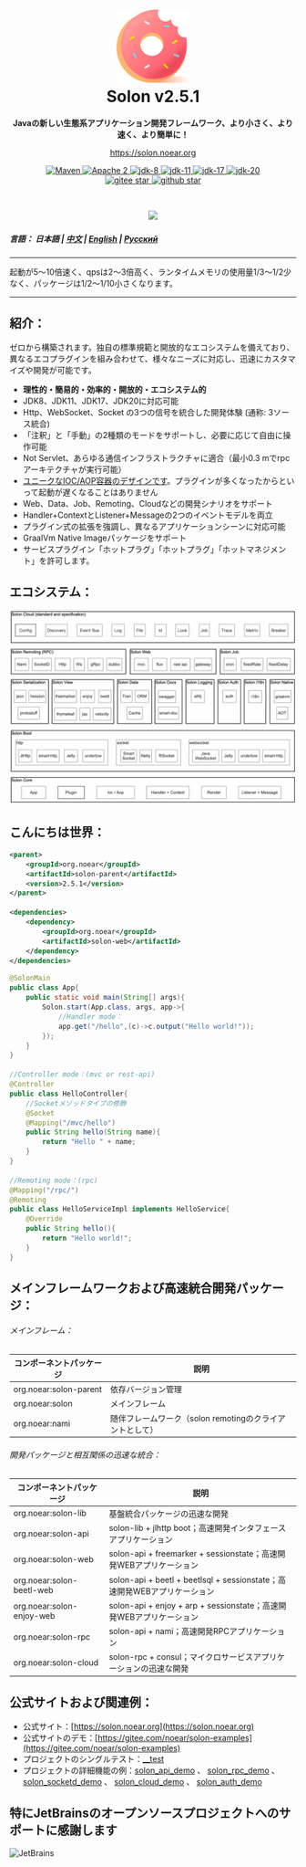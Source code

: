 <h1 align="center" style="text-align:center;">
<img src="solon_icon.png" width="128" />
<br />
Solon v2.5.1
</h1>
<p align="center">
	<strong>Javaの新しい生態系アプリケーション開発フレームワーク、より小さく、より速く、より簡単に！</strong>
</p>
<p align="center">
	<a href="https://solon.noear.org/">https://solon.noear.org</a>
</p>

<p align="center">
    <a target="_blank" href="https://central.sonatype.com/search?q=org.noear%2520solon-parent">
        <img src="https://img.shields.io/maven-central/v/org.noear/solon.svg?label=Maven%20Central" alt="Maven" />
    </a>
    <a target="_blank" href="https://www.apache.org/licenses/LICENSE-2.0.txt">
		<img src="https://img.shields.io/:License-Apache2-blue.svg" alt="Apache 2" />
	</a>
    <a target="_blank" href="https://www.oracle.com/java/technologies/javase/javase-jdk8-downloads.html">
		<img src="https://img.shields.io/badge/JDK-8-green.svg" alt="jdk-8" />
	</a>
    <a target="_blank" href="https://www.oracle.com/java/technologies/javase/jdk11-archive-downloads.html">
		<img src="https://img.shields.io/badge/JDK-11-green.svg" alt="jdk-11" />
	</a>
    <a target="_blank" href="https://www.oracle.com/java/technologies/javase/jdk17-archive-downloads.html">
		<img src="https://img.shields.io/badge/JDK-17-green.svg" alt="jdk-17" />
	</a>
    <a target="_blank" href="https://www.oracle.com/java/technologies/javase/jdk20-archive-downloads.html">
		<img src="https://img.shields.io/badge/JDK-20-green.svg" alt="jdk-20" />
	</a>
    <br />
    <a target="_blank" href='https://gitee.com/noear/solon/stargazers'>
		<img src='https://gitee.com/noear/solon/badge/star.svg' alt='gitee star'/>
	</a>
    <a target="_blank" href='https://github.com/noear/solon/stargazers'>
		<img src="https://img.shields.io/github/stars/noear/solon.svg?logo=github" alt="github star"/>
	</a>
</p>

<br/>
<p align="center">
	<a href="https://jq.qq.com/?_wv=1027&k=kjB5JNiC">
	<img src="https://img.shields.io/badge/QQ交流群-22200020-orange"/></a>
</p>

##### 言語： 日本語 | [中文](README.md) | [English](README_EN.md) | [Русский](README_RU.md)

<hr />

起動が5～10倍速く、qpsは2～3倍高く、ランタイムメモリの使用量1/3〜1/2少なく、パッケージは1/2～1/10小さくなります。

<hr />

## 紹介：

ゼロから構築されます。独自の標準規範と開放的なエコシステムを備えており、異なるエコプラグインを組み合わせて、様々なニーズに対応し、迅速にカスタマイズや開発が可能です。

* **理性的・簡易的・効率的・開放的・エコシステム的**
* JDK8、JDK11、JDK17、JDK20に対応可能
* Http、WebSocket、Socket の3つの信号を統合した開発体験 (通称: 3ソース統合)
* 「注釈」と「手動」の2種類のモードをサポートし、必要に応じて自由に操作可能
* Not Servlet、あらゆる通信インフラストラクチャに適合（最小0.3 mでrpcアーキテクチャが実行可能）
* [ユニークなIOC/AOP容器のデザインです](https://solon.noear.org/article/241)。プラグインが多くなったからといって起動が遅くなることはありません
* Web、Data、Job、Remoting、Cloudなどの開発シナリオをサポート
* Handler+ContextとListener+Messageの2つのイベントモデルを両立
* プラグイン式の拡張を強調し、異なるアプリケーションシーンに対応可能
* GraalVm Native Imageパッケージをサポート
* サービスプラグイン「ホットプラグ」「ホットプラグ」「ホットマネジメント」を許可します。


## エコシステム：

<img src="solon_schema.png" width="700" />

## こんにちは世界：

```xml
<parent>
    <groupId>org.noear</groupId>
    <artifactId>solon-parent</artifactId>
    <version>2.5.1</version>   
</parent>

<dependencies>
    <dependency>
        <groupId>org.noear</groupId>
        <artifactId>solon-web</artifactId>
    </dependency>
</dependencies>
```

```java
@SolonMain
public class App{
    public static void main(String[] args){
        Solon.start(App.class, args, app->{
            //Handler mode：
            app.get("/hello",(c)->c.output("Hello world!"));
        });
    }
}

//Controller mode：(mvc or rest-api)
@Controller
public class HelloController{
    //Socketメソッドタイプの修飾
    @Socket
    @Mapping("/mvc/hello")
    public String hello(String name){
        return "Hello " + name;
    }
}

//Remoting mode：(rpc)
@Mapping("/rpc/")
@Remoting
public class HelloServiceImpl implements HelloService{
    @Override
    public String hello(){
        return "Hello world!";
    }
}
```


## メインフレームワークおよび高速統合開発パッケージ：

###### メインフレーム：

| コンポーネントパッケージ                    | 説明                          |
|------------------------|-----------------------------|
| org.noear:solon-parent | 依存バージョン管理                      |
| org.noear:solon        | メインフレーム                         |
| org.noear:nami         | 随伴フレームワーク（solon remotingのクライアントとして） |

###### 開発パッケージと相互関係の迅速な統合：

| コンポーネントパッケージ                       | 説明                                                          |
|---------------------------|-------------------------------------------------------------|
| org.noear:solon-lib       | 基盤統合パッケージの迅速な開発                                             |
| org.noear:solon-api       | solon-lib + jlhttp boot；高速開発インタフェースアプリケーション                 |
| org.noear:solon-web       | solon-api + freemarker + sessionstate；高速開発WEBアプリケーション       |
| org.noear:solon-beetl-web | solon-api + beetl + beetlsql + sessionstate；高速開発WEBアプリケーション |
| org.noear:solon-enjoy-web | solon-api + enjoy + arp + sessionstate；高速開発WEBアプリケーション      |
| org.noear:solon-rpc       | solon-api + nami；高速開発RPCアプリケーション                            |
| org.noear:solon-cloud     | solon-rpc + consul；マイクロサービスアプリケーションの迅速な開発                                |


## 公式サイトおよび関連例：

* 公式サイト：[https://solon.noear.org](https://solon.noear.org)
* 公式サイトのデモ：[https://gitee.com/noear/solon-examples](https://gitee.com/noear/solon-examples)
* プロジェクトのシングルテスト：[__test](./__test/) 
* プロジェクトの詳細機能の例：[solon_api_demo](https://gitee.com/noear/solon_api_demo)  、 [solon_rpc_demo](https://gitee.com/noear/solon_rpc_demo) 、 [solon_socketd_demo](https://gitee.com/noear/solon_socketd_demo) 、 [solon_cloud_demo](https://gitee.com/noear/solon_cloud_demo) 、 [solon_auth_demo](https://gitee.com/noear/solon_auth_demo)

## 特にJetBrainsのオープンソースプロジェクトへのサポートに感謝します

<a href="https://jb.gg/OpenSourceSupport">
  <img src="https://user-images.githubusercontent.com/8643542/160519107-199319dc-e1cf-4079-94b7-01b6b8d23aa6.png" align="left" height="100" width="100"  alt="JetBrains">
</a>


